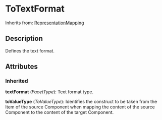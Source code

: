 
# ToTextFormat

Inherits from: [RepresentationMapping](RepresentationMapping.md)



## Description

Defines the text format.


## Attributes

### Inherited

**textFormat** (*FacetType*): Text format type.

**toValueType** (*ToValueType*): Identifies the construct to be taken from the Item of the source Component when mapping the content of the source Component to the content of the target Component.






